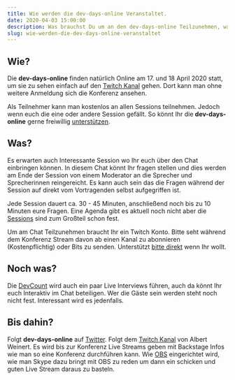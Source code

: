 ```yaml
---
title: Wie werden die dev-days-online Veranstaltet.
date: 2020-04-03 15:00:00
description: Was brauchst Du um an den dev-days-online Teilzunehmen, was erwartet Dich.
slug: wie-werden-die-dev-days-online-veranstaltet
---
```


## Wie?

Die **dev-days-online** finden natürlich Online am 17. und 18 April 2020 statt, um sie zu sehen einfach auf den [Twitch Kanal](http://twitch.tv/DerAlbertLive) gehen. Dort kann man ohne weitere Anmeldung sich die Konferenz ansehen.

Als Teilnehmer kann man kostenlos an allen Sessions teilnehmen. Jedoch wenn euch die eine oder andere Session gefällt. 
So könnt Ihr die **dev-days-online**  gerne freiwillig [unterstützen](/support/).

## Was?

Es erwarten auch Interessante Session wo Ihr euch über den Chat einbringen können. In diesem Chat könnt Ihr fragen stellen
und dies werden am Ende der Session von einem Moderator an die Sprecher und Sprecherinnen reingereicht. Es kann auch sein
das die Fragen während der Session auf direkt vom Vortragenden selbst aufgegriffen ist.

Jede Session dauert ca. 30 - 45 Minuten, anschließend noch bis zu 10 Minuten eure Fragen. Eine Agenda gibt es aktuell noch nicht aber die [Sessions](/sessions) sind zum Großteil schon fest.

Um am Chat Teilzunehmen braucht Ihr ein Twitch Konto. Bitte seht während dem Konferenz Stream davon ab einen Kanal 
zu abonnieren (Kostenpflichtig) oder Bits zu senden. Unterstützt [bitte direkt](/support/) wenn Ihr wollt.

## Noch was?

Die [DevCount](https://devcouch.de/) wird auch ein paar Live Interviews führen, auch da könnt Ihr euch Interaktiv im Chat
beteiligen. Wer die Gäste sein werden steht noch nicht fest. Interessant wird es jedenfalls.

## Bis dahin?

Folgt **dev-days-online** auf [Twitter](https://twitter.com/DevDaysOnline). Folgt dem [Twitch Kanal](http://twitch.tv/DerAlbertLive) von Albert Weinert. Es wird bis zur Konferenz Live Streams geben mit Backstage Infos wie man so eine
Konferenz durchführen kann. Wie [OBS](https://obsproject.com/) eingerichtet wird, wie man Skype dazu bringt mit OBS zu reden
um dann ein schicken und guten Live Stream daraus zu basteln.



